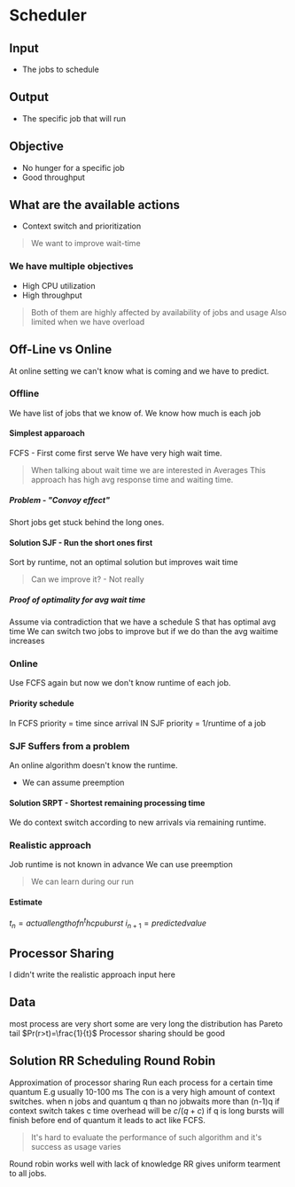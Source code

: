 # Scheduler
## Input
- The jobs to schedule
## Output
- The specific job that will run
## Objective
- No hunger for a specific job
- Good throughput
## What are the available actions
- Context switch and prioritization
> We want to improve wait-time 
### We have multiple objectives
- High CPU utilization
- High throughput
> Both of them are highly affected by availability of jobs and usage
> Also limited when we have overload
## Off-Line vs Online
At online setting we can't know what is coming and we have to predict.
### Offline
We have list of jobs that we know of.
We know how much is each job
#### Simplest apparoach
FCFS - First come first serve
We have very high wait time.
> When talking about wait time we are interested in Averages
This approach has high avg response time and waiting time.
##### Problem - "Convoy effect"
Short jobs get stuck behind the long ones.
#### Solution SJF - Run the short ones first 
Sort by runtime, not an optimal solution but improves wait time
> Can we improve it? - Not really
##### Proof of optimality for avg wait time
Assume via contradiction that we have a schedule S that has optimal avg time
We can switch two jobs to improve but if we do than the avg waitime increases


### Online
Use FCFS again but now we don't know runtime of each job.
#### Priority schedule
In FCFS priority = time since arrival
IN SJF priority = 1/runtime of a job
### SJF Suffers from a problem 
An online algorithm doesn't know the runtime.
- We can assume preemption 
#### Solution SRPT - Shortest remaining processing time
We do context switch according to new arrivals via remaining runtime.

### Realistic approach
Job runtime is not known in advance
We can use preemption
> We can learn during our run
#### Estimate
$t_n =actual length of n^th cpu burst$
$i_{n+1} = predicted value$
## Processor Sharing
I didn't write the realistic approach input here

## Data
most process are very short
some are very long
the distribution has Pareto tail
$Pr(r>t)=\frac{1}{t}$
Processor sharing should be good
## Solution RR Scheduling Round Robin
Approximation of processor sharing
Run each process for a certain time quantum
E.g usually 10-100 ms
The con is a very high amount of context switches.
when n jobs and quantum q than no jobwaits more than (n-1)q
if context switch takes c time overhead will be $c/(q+c)$
if q is long bursts will finish before end of quantum it leads to act like FCFS.

> It's hard to evaluate the performance of such algorithm and it's success as usage varies 

Round robin works well with lack of knowledge
RR gives uniform tearment to all jobs.

